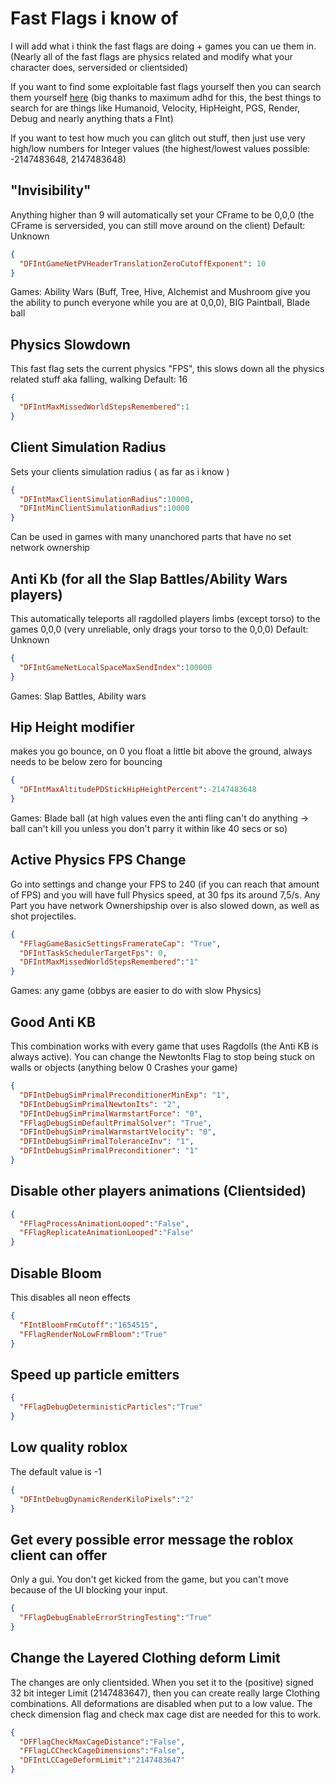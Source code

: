 # Fast Flags i know of
I will add what i think the fast flags are doing + games you can ue them in. (Nearly all of the fast flags are physics related and modify what your character does, serversided or clientsided)

If you want to find some exploitable fast flags yourself then you can search them yourself [here](https://raw.githubusercontent.com/MaximumADHD/Roblox-Client-Tracker/roblox/FVariables.txt) (big thanks to maximum adhd for this, the best things to search for are things like Humanoid, Velocity, HipHeight, PGS, Render, Debug and nearly anything thats a FInt)

If you want to test how much you can glitch out stuff, then just use very high/low numbers for Integer values (the highest/lowest values possible: -2147483648, 2147483648)

## "Invisibility" 
Anything higher than 9 will automatically set your CFrame to be 0,0,0 (the CFrame is serversided, you can still move around on the client)
Default: Unknown 

```Json
{
  "DFIntGameNetPVHeaderTranslationZeroCutoffExponent": 10
}
```   

Games: Ability Wars (Buff, Tree, Hive, Alchemist and Mushroom give you the ability to punch everyone while you are at 0,0,0), BIG Paintball, Blade ball 

## Physics Slowdown
This fast flag sets the current physics "FPS", this slows down all the physics related stuff aka falling, walking
Default: 16

```Json
{
  "DFIntMaxMissedWorldStepsRemembered":1
}
```


## Client Simulation Radius
Sets your clients simulation radius ( as far as i know )

```Json
{
  "DFIntMaxClientSimulationRadius":10000,
  "DFIntMinClientSimulationRadius":10000
}
```

Can be used in games with many unanchored parts that have no set network ownership

## Anti Kb (for all the Slap Battles/Ability Wars players)
This automatically teleports all ragdolled players limbs (except torso) to the games 0,0,0 (very unreliable, only drags your torso to the 0,0,0)
Default: Unknown

```Json
{
  "DFIntGameNetLocalSpaceMaxSendIndex":100000
}
```

Games: Slap Battles, Ability wars

## Hip Height modifier
makes you go bounce, on 0 you float a little bit above the ground, always needs to be below zero for bouncing

```Json
{
  "DFIntMaxAltitudePDStickHipHeightPercent":-2147483648
}
```

Games: Blade ball (at high values even the anti fling can't do anything -> ball can't kill you unless you don't parry it within like 40 secs or so)

## Active Physics FPS Change
Go into settings  and change your FPS to 240 (if you can reach that amount of FPS) and you will have full Physics speed, at 30 fps its around 7,5/s. Any Part you have network Ownershipship over is also slowed down, as well as shot projectiles.

```Json
{
  "FFlagGameBasicSettingsFramerateCap": "True",
  "DFIntTaskSchedulerTargetFps": 0,
  "DFIntMaxMissedWorldStepsRemembered":"1"
}
```

Games: any game (obbys are easier to do with slow Physics)

## Good Anti KB
This combination works with every game that uses Ragdolls (the Anti KB is always active). You can change the NewtonIts Flag to stop being stuck on walls or objects (anything below 0 Crashes your game)

```Json
{
  "DFIntDebugSimPrimalPreconditionerMinExp": "1",
  "DFIntDebugSimPrimalNewtonIts": "2",
  "DFIntDebugSimPrimalWarmstartForce": "0",
  "FFlagDebugSimDefaultPrimalSolver": "True",
  "DFIntDebugSimPrimalWarmstartVelocity": "0",
  "DFIntDebugSimPrimalToleranceInv": "1",
  "DFIntDebugSimPrimalPreconditioner": "1"
}
```

## Disable other players animations (Clientsided)

```Json
{
  "FFlagProcessAnimationLooped":"False",
  "FFlagReplicateAnimationLooped":"False"
}
```

## Disable Bloom
This disables all neon effects
```Json
{
  "FIntBloomFrmCutoff":"1654515",
  "FFlagRenderNoLowFrmBloom":"True"
}
```
## Speed up particle emitters

```Json
{
  "FFlagDebugDeterministicParticles":"True"
}
```
## Low quality roblox
The default value is -1
```Json
{
  "DFIntDebugDynamicRenderKiloPixels":"2"
}
```
## Get every possible error message the roblox client can offer
Only a gui. You don't get kicked from the game, but you can't move because of the UI blocking your input.
```Json
{
  "FFlagDebugEnableErrorStringTesting":"True"
}
```
## Change the Layered Clothing deform Limit
The changes are only clientsided. When you set it to the (positive) signed 32 bit integer Limit (2147483647), then you can create really large Clothing combinations. 
All deformations are disabled when put to a low value. The check dimension flag and check max cage dist are needed for this to work.
```Json
{
  "DFFlagCheckMaxCageDistance":"False",
  "FFlagLCCheckCageDimensions":"False",
  "DFIntLCCageDeformLimit":"2147483647"
}
```
